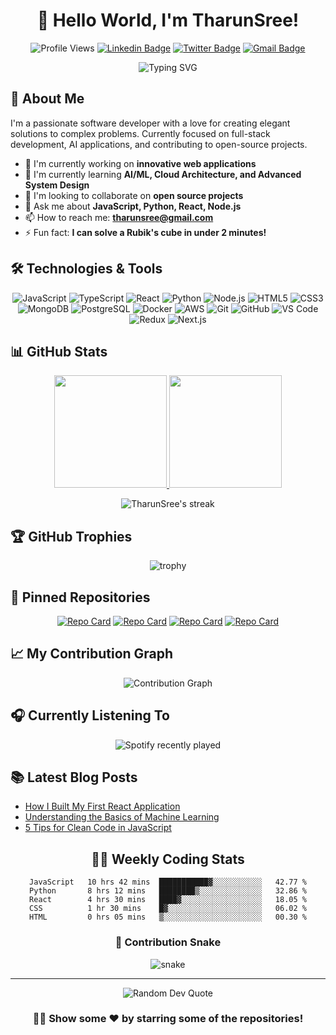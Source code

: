<div align="center">
  
  # 👋 Hello World, I'm TharunSree!
  
  ![Profile Views](https://komarev.com/ghpvc/?username=TharunSree&style=flat-square&color=blue)
  [![Linkedin Badge](https://img.shields.io/badge/-TharunSree-blue?style=flat-square&logo=Linkedin&logoColor=white&link=https://www.linkedin.com/in/tharunsree/)](https://www.linkedin.com/in/tharunsree/)
  [![Twitter Badge](https://img.shields.io/badge/-@TharunSree-1ca0f1?style=flat-square&labelColor=1ca0f1&logo=twitter&logoColor=white&link=https://twitter.com/TharunSree)](https://twitter.com/TharunSree)
  [![Gmail Badge](https://img.shields.io/badge/-tharunsree@gmail.com-c14438?style=flat-square&logo=Gmail&logoColor=white&link=mailto:tharunsree@gmail.com)](mailto:tharunsree@gmail.com)

  <img src="https://readme-typing-svg.herokuapp.com?font=Fira+Code&pause=1000&color=2986CC&random=false&width=435&lines=Software+Developer;Open+Source+Contributor;Always+learning+new+things" alt="Typing SVG" />
  
</div>

## 💫 About Me

I'm a passionate software developer with a love for creating elegant solutions to complex problems. Currently focused on full-stack development, AI applications, and contributing to open-source projects.

- 🔭 I'm currently working on **innovative web applications**
- 🌱 I'm currently learning **AI/ML, Cloud Architecture, and Advanced System Design**
- 👯 I'm looking to collaborate on **open source projects**
- 💬 Ask me about **JavaScript, Python, React, Node.js**
- 📫 How to reach me: **tharunsree@gmail.com**
- ⚡ Fun fact: **I can solve a Rubik's cube in under 2 minutes!**

## 🛠️ Technologies & Tools

<div align="center">
  
  ![JavaScript](https://img.shields.io/badge/-JavaScript-black?style=flat-square&logo=javascript)
  ![TypeScript](https://img.shields.io/badge/-TypeScript-007ACC?style=flat-square&logo=typescript&logoColor=white)
  ![React](https://img.shields.io/badge/-React-black?style=flat-square&logo=react)
  ![Python](https://img.shields.io/badge/-Python-3776AB?style=flat-square&logo=Python&logoColor=white)
  ![Node.js](https://img.shields.io/badge/-Node.js-339933?style=flat-square&logo=Node.js&logoColor=white)
  ![HTML5](https://img.shields.io/badge/-HTML5-E34F26?style=flat-square&logo=html5&logoColor=white)
  ![CSS3](https://img.shields.io/badge/-CSS3-1572B6?style=flat-square&logo=css3)
  ![MongoDB](https://img.shields.io/badge/-MongoDB-47A248?style=flat-square&logo=mongodb&logoColor=white)
  ![PostgreSQL](https://img.shields.io/badge/-PostgreSQL-336791?style=flat-square&logo=postgresql&logoColor=white)
  ![Docker](https://img.shields.io/badge/-Docker-2496ED?style=flat-square&logo=docker&logoColor=white)
  ![AWS](https://img.shields.io/badge/-AWS-232F3E?style=flat-square&logo=amazon-aws)
  ![Git](https://img.shields.io/badge/-Git-black?style=flat-square&logo=git)
  ![GitHub](https://img.shields.io/badge/-GitHub-181717?style=flat-square&logo=github)
  ![VS Code](https://img.shields.io/badge/-VS%20Code-007ACC?style=flat-square&logo=visual-studio-code)
  ![Redux](https://img.shields.io/badge/-Redux-764ABC?style=flat-square&logo=redux)
  ![Next.js](https://img.shields.io/badge/-Next.js-000000?style=flat-square&logo=next.js)
  
</div>

## 📊 GitHub Stats

<div align="center">
  <a href="https://github.com/TharunSree">
    <img height="180em" src="https://github-readme-stats.vercel.app/api?username=TharunSree&show_icons=true&theme=tokyonight&include_all_commits=true&count_private=true"/>
    <img height="180em" src="https://github-readme-stats.vercel.app/api/top-langs/?username=TharunSree&layout=compact&langs_count=7&theme=tokyonight"/>
  </a>
  
  <p>
    <img src="https://github-readme-streak-stats.herokuapp.com/?user=TharunSree&theme=tokyonight" alt="TharunSree's streak"/>
  </p>
</div>

## 🏆 GitHub Trophies

<div align="center">
  <img src="https://github-profile-trophy.vercel.app/?username=TharunSree&theme=nord&column=7" alt="trophy" />
</div>

## 📌 Pinned Repositories

<div align="center">
  
  [![Repo Card](https://github-readme-stats.vercel.app/api/pin/?username=TharunSree&repo=awesome-project&theme=tokyonight)](https://github.com/TharunSree/awesome-project)
  [![Repo Card](https://github-readme-stats.vercel.app/api/pin/?username=TharunSree&repo=portfolio-website&theme=tokyonight)](https://github.com/TharunSree/portfolio-website)
  [![Repo Card](https://github-readme-stats.vercel.app/api/pin/?username=TharunSree&repo=ai-project&theme=tokyonight)](https://github.com/TharunSree/ai-project)
  [![Repo Card](https://github-readme-stats.vercel.app/api/pin/?username=TharunSree&repo=data-analysis-tools&theme=tokyonight)](https://github.com/TharunSree/data-analysis-tools)
  
</div>

## 📈 My Contribution Graph

<div align="center">
  <img src="https://activity-graph.herokuapp.com/graph?username=TharunSree&theme=react-dark" alt="Contribution Graph" />
</div>

## 🎧 Currently Listening To

<div align="center">
  
  ![Spotify recently played](https://spotify-recently-played-readme.vercel.app/api?user=TharunSree)
  
</div>

## 📚 Latest Blog Posts
<!-- BLOG-POST-LIST:START -->
- [How I Built My First React Application](https://your-blog-url.com/react-application)
- [Understanding the Basics of Machine Learning](https://your-blog-url.com/machine-learning-basics)
- [5 Tips for Clean Code in JavaScript](https://your-blog-url.com/clean-js-code)
<!-- BLOG-POST-LIST:END -->

<div align="center">
  
  ## 👨‍💻 Weekly Coding Stats
  
  <!--START_SECTION:waka-->
  ```text
  JavaScript   10 hrs 42 mins  ███████████▓░░░░░░░░░░░   42.77 %
  Python       8 hrs 12 mins   ████████▒░░░░░░░░░░░░░░   32.86 %
  React        4 hrs 30 mins   ████▓░░░░░░░░░░░░░░░░░░   18.05 %
  CSS          1 hr 30 mins    █▓░░░░░░░░░░░░░░░░░░░░░   06.02 %
  HTML         0 hrs 05 mins   ▒░░░░░░░░░░░░░░░░░░░░░░   00.30 %
  ```
  <!--END_SECTION:waka-->
  
</div>

<div align="center">
  
  ### 🐍 Contribution Snake
  
  <img src="https://raw.githubusercontent.com/TharunSree/TharunSree/output/github-contribution-grid-snake.svg" alt="snake" />
  
</div>

---

<div align="center">
  <img src="https://quotes-github-readme.vercel.app/api?type=horizontal&theme=radical" alt="Random Dev Quote" />
</div>

<div align="center">
  
  ### 👨‍💻 Show some ❤️ by starring some of the repositories!
  
</div>
